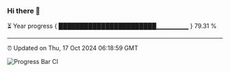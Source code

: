 ### Hi there 👋

⏳ Year progress { ███████████████████████▁▁▁▁▁▁▁ } 79.31 %

---

⏰ Updated on Thu, 17 Oct 2024 06:18:59 GMT

![Progress Bar CI](https://github.com/liununu/liununu/workflows/Progress%20Bar%20CI/badge.svg)
